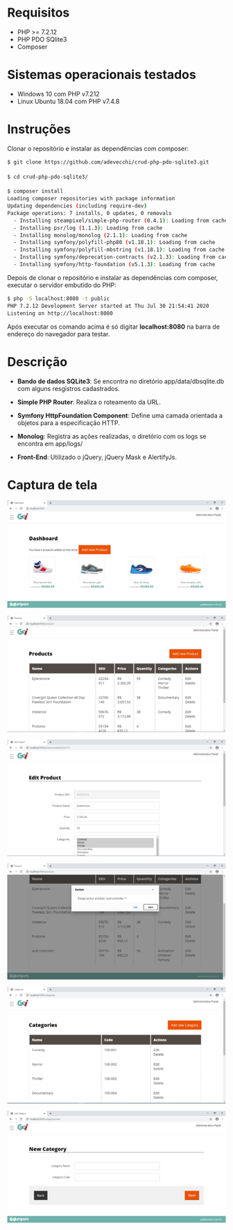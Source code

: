 # Requisitos
- PHP >= 7.2.12
- PHP PDO SQlite3
- Composer

# Sistemas operacionais testados
- Windows 10 com PHP v7.212
- Linux Ubuntu 18.04 com PHP v7.4.8

# Instruções
Clonar o repositório e instalar as dependências com composer:

```bash
$ git clone https://github.com/adevecchi/crud-php-pdo-sqlite3.git

$ cd crud-php-pdo-sqlite3/

$ composer install
Loading composer repositories with package information
Updating dependencies (including require-dev)
Package operations: 7 installs, 0 updates, 0 removals
  - Installing steampixel/simple-php-router (0.4.1): Loading from cache
  - Installing psr/log (1.1.3): Loading from cache
  - Installing monolog/monolog (2.1.1): Loading from cache
  - Installing symfony/polyfill-php80 (v1.18.1): Loading from cache
  - Installing symfony/polyfill-mbstring (v1.18.1): Loading from cache
  - Installing symfony/deprecation-contracts (v2.1.3): Loading from cache
  - Installing symfony/http-foundation (v5.1.3): Loading from cache
```

Depois de clonar o repositório e instalar as dependências com composer, executar o servidor embutido do PHP:

```bash
$ php -S localhost:8080 -t public
PHP 7.2.12 Development Server started at Thu Jul 30 21:54:41 2020
Listening on http://localhost:8080
```

Após executar os comando acima é só digitar **localhost:8080** na barra de endereço do navegador para testar.

# Descrição
- **Bando de dados SQLite3**: Se encontra no diretório app/data/dbsqlite.db com alguns resgistros cadastrados.

- **Simple PHP Router**: Realiza o roteamento da URL.

- **Symfony HttpFoundation Component**: Define uma camada orientada a objetos para a especificação HTTP.

- **Monolog**: Registra as ações realizadas, o diretório com os logs se encontra em app/logs/

- **Front-End**: Utilizado o jQuery, jQuery Mask e AlertifyJs.

# Captura de tela
![Tela Dashboard](https://github.com/adevecchi/crud-php-pdo-sqlite3/blob/master/public/assets/images/screenshot/dashboard.png)

![Tela Product](https://github.com/adevecchi/crud-php-pdo-sqlite3/blob/master/public/assets/images/screenshot/product.png)

![Tela Edit Product](https://github.com/adevecchi/crud-php-pdo-sqlite3/blob/master/public/assets/images/screenshot/product-edit.png)

![Tela Delete Product](https://github.com/adevecchi/crud-php-pdo-sqlite3/blob/master/public/assets/images/screenshot/product-delete.png)

![Tela Category](https://github.com/adevecchi/crud-php-pdo-sqlite3/blob/master/public/assets/images/screenshot/category.png)

![Tela Add Category](https://github.com/adevecchi/crud-php-pdo-sqlite3/blob/master/public/assets/images/screenshot/category-add.png)
